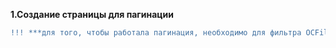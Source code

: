 
**1.Создание страницы для пагинации**

```diff 
!!! ***для того, чтобы работала пагинация, необходимо для фильтра OCFilter установить посадочную страницу!!!
```
